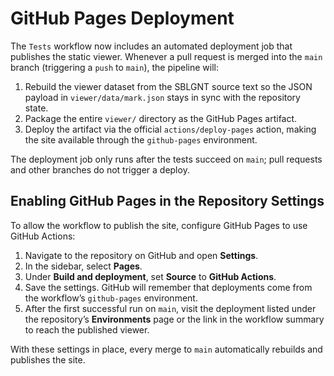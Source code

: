 # GitHub Pages Deployment

The `Tests` workflow now includes an automated deployment job that publishes the static viewer.
Whenever a pull request is merged into the `main` branch (triggering a `push` to `main`), the
pipeline will:

1. Rebuild the viewer dataset from the SBLGNT source text so the JSON payload in
   `viewer/data/mark.json` stays in sync with the repository state.
2. Package the entire `viewer/` directory as the GitHub Pages artifact.
3. Deploy the artifact via the official `actions/deploy-pages` action, making the site available
   through the `github-pages` environment.

The deployment job only runs after the tests succeed on `main`; pull requests and other branches do
not trigger a deploy.

## Enabling GitHub Pages in the Repository Settings

To allow the workflow to publish the site, configure GitHub Pages to use GitHub Actions:

1. Navigate to the repository on GitHub and open **Settings**.
2. In the sidebar, select **Pages**.
3. Under **Build and deployment**, set **Source** to **GitHub Actions**.
4. Save the settings. GitHub will remember that deployments come from the workflow’s `github-pages`
   environment.
5. After the first successful run on `main`, visit the deployment listed under the repository’s
   **Environments** page or the link in the workflow summary to reach the published viewer.

With these settings in place, every merge to `main` automatically rebuilds and publishes the site.
